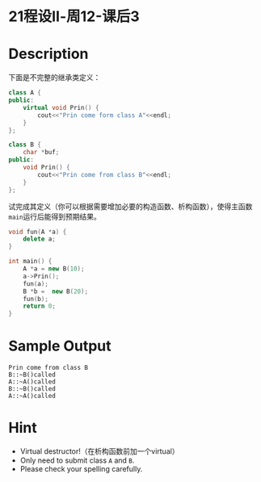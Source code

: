 # 21程设Ⅱ-周12-课后3

# Description

下面是不完整的继承类定义：

```cpp
class A {
public:
	virtual void Prin() {
		cout<<"Prin come form class A"<<endl;
	}
};

class B {
	char *buf;
public:
	void Prin() {
		cout<<"Prin come from class B"<<endl;
	}
};
```

试完成其定义（你可以根据需要增加必要的构造函数、析构函数），使得主函数```main```运行后能得到预期结果。

```cpp
void fun(A *a) {
	delete a;
}

int main() {
	A *a = new B(10);
	a->Prin();
	fun(a);
	B *b =  new B(20);
	fun(b);
	return 0;
}
```

# Sample Output

```
Prin come from class B
B::~B()called
A::~A()called
B::~B()called
A::~A()called
```

# Hint

- Virtual destructor!（在析构函数前加一个virtual）
- Only need to submit class `A` and `B`.
- Please check your spelling carefully.

